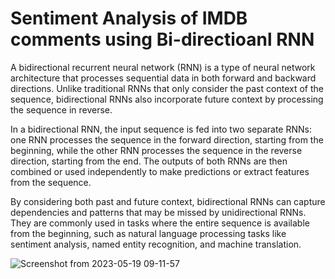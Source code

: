 # Sentiment Analysis of IMDB comments using Bi-directioanl RNN

A bidirectional recurrent neural network (RNN) is a type of neural network architecture that processes sequential data in both forward and backward directions. Unlike traditional RNNs that only consider the past context of the sequence, bidirectional RNNs also incorporate future context by processing the sequence in reverse.

In a bidirectional RNN, the input sequence is fed into two separate RNNs: one RNN processes the sequence in the forward direction, starting from the beginning, while the other RNN processes the sequence in the reverse direction, starting from the end. The outputs of both RNNs are then combined or used independently to make predictions or extract features from the sequence.

By considering both past and future context, bidirectional RNNs can capture dependencies and patterns that may be missed by unidirectional RNNs. They are commonly used in tasks where the entire sequence is available from the beginning, such as natural language processing tasks like sentiment analysis, named entity recognition, and machine translation.


![Screenshot from 2023-05-19 09-11-57](https://github.com/sankalpvarshney/biRNN-Sentiment-Analysis/assets/41926323/016501a9-132b-4ed7-a5a6-3f1d5313dbae)
